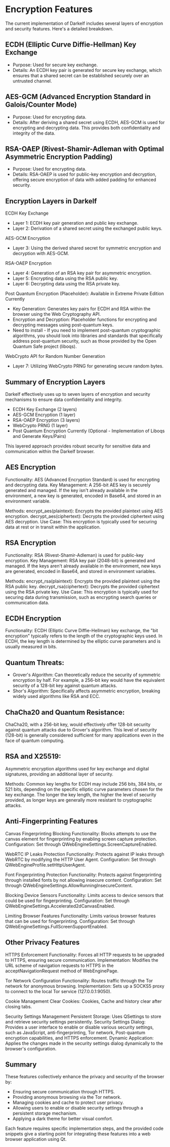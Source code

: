 # Encryption Features

The current implementation of Darkelf includes several layers of encryption and security features. Here's a detailed breakdown.

## ECDH (Elliptic Curve Diffie-Hellman) Key Exchange
- Purpose: Used for secure key exchange.
- Details: An ECDH key pair is generated for secure key exchange, which ensures that a shared secret can be established securely over an untrusted channel.

## AES-GCM (Advanced Encryption Standard in Galois/Counter Mode)
- Purpose: Used for encrypting data.
- Details: After deriving a shared secret using ECDH, AES-GCM is used for encrypting and decrypting data. This provides both confidentiality and integrity of the data.

## RSA-OAEP (Rivest-Shamir-Adleman with Optimal Asymmetric Encryption Padding)
- Purpose: Used for encrypting data.
- Details: RSA-OAEP is used for public-key encryption and decryption, offering secure encryption of data with added padding for enhanced security.

## Encryption Layers in Darkelf

ECDH Key Exchange
- Layer 1: ECDH key pair generation and public key exchange.
- Layer 2: Derivation of a shared secret using the exchanged public keys.

AES-GCM Encryption
- Layer 3: Using the derived shared secret for symmetric encryption and decryption with AES-GCM.

RSA-OAEP Encryption
- Layer 4: Generation of an RSA key pair for asymmetric encryption.
- Layer 5: Encrypting data using the RSA public key.
- Layer 6: Decrypting data using the RSA private key.

Post Quantum Encryption (Placeholder): Available in Extreme Private Edition Currently 
- Key Generation: Generates key pairs for ECDH and RSA within the browser using the Web Cryptography API.
- Encryption and Decryption: Placeholder functions for encrypting and decrypting messages using post-quantum keys.
- Need to install - If you need to implement post-quantum cryptographic algorithms, you should look into libraries and standards that specifically address post-quantum security, such as those provided by the Open Quantum Safe project (liboqs).

WebCrypto API for Random Number Generation
- Layer 7: Utilizing WebCrypto PRNG for generating secure random bytes.

## Summary of Encryption Layers

Darkelf effectively uses up to seven layers of encryption and security mechanisms to ensure data confidentiality and integrity.

- ECDH Key Exchange (2 layers)
- AES-GCM Encryption (1 layer)
- RSA-OAEP Encryption (3 layers)
- WebCrypto PRNG (1 layer)
- Post Quantum Encryption Currently (Optional - Implementation of Liboqs and Generate Keys/Pairs)

This layered approach provides robust security for sensitive data and communication within the Darkelf browser.

## AES Encryption
Functionality: AES (Advanced Encryption Standard) is used for encrypting and decrypting data.
Key Management: A 256-bit AES key is securely generated and managed. If the key isn't already available in the environment, a new key is generated, encoded in Base64, and stored in an environment variable.

Methods:
encrypt_aes(plaintext): Encrypts the provided plaintext using AES encryption.
decrypt_aes(ciphertext): Decrypts the provided ciphertext using AES decryption.
Use Case: This encryption is typically used for securing data at rest or in transit within the application.

## RSA Encryption
Functionality: RSA (Rivest-Shamir-Adleman) is used for public-key encryption.
Key Management: RSA key pair (2048-bit) is generated and managed. If the keys aren't already available in the environment, new keys are generated, encoded in Base64, and stored in environment variables.
        
Methods:
encrypt_rsa(plaintext): Encrypts the provided plaintext using the RSA public key.
decrypt_rsa(ciphertext): Decrypts the provided ciphertext using the RSA private key.
Use Case: This encryption is typically used for securing data during transmission, such as encrypting search queries or communication data.

## ECDH Encryption
Functionality: ECDH (Elliptic Curve Diffie-Hellman) key exchange, the "bit encryption" typically refers to the length of the cryptographic keys used. In ECDH, the key length is determined by the elliptic curve parameters and is usually measured in bits. 

## Quantum Threats:

- Grover's Algorithm: Can theoretically reduce the security of symmetric encryption by half. For example, a 256-bit key would have the equivalent security of a 128-bit key against quantum attacks.
- Shor's Algorithm: Specifically affects asymmetric encryption, breaking widely used algorithms like RSA and ECC.

## ChaCha20 and Quantum Resistance:

ChaCha20, with a 256-bit key, would effectively offer 128-bit security against quantum attacks due to Grover's algorithm.
This level of security (128-bit) is generally considered sufficient for many applications even in the face of quantum computing.

## RSA and X25519: 
Asymmetric encryption algorithms used for key exchange and digital signatures, providing an additional layer of security.

Methods: Common key lengths for ECDH may include 256 bits, 384 bits, or 521 bits, depending on the specific elliptic curve parameters chosen for the key exchange. The longer the key length, the higher the level of security provided, as longer keys are generally more resistant to cryptographic attacks.

## Anti-Fingerprinting Features

Canvas Fingerprinting Blocking
Functionality: Blocks attempts to use the canvas element for fingerprinting by enabling screen capture protection.
Configuration: Set through QWebEngineSettings.ScreenCaptureEnabled.

WebRTC IP Leaks Protection
Functionality: Protects against IP leaks through WebRTC by modifying the HTTP User Agent.
Configuration: Set through QWebEngineProfile.setHttpUserAgent.

Font Fingerprinting Protection
Functionality: Protects against fingerprinting through installed fonts by not allowing insecure content.
Configuration: Set through QWebEngineSettings.AllowRunningInsecureContent.

Blocking Device Sensors
Functionality: Limits access to device sensors that could be used for fingerprinting.
Configuration: Set through QWebEngineSettings.Accelerated2dCanvasEnabled.

Limiting Browser Features
Functionality: Limits various browser features that can be used for fingerprinting.
Configuration: Set through QWebEngineSettings.FullScreenSupportEnabled.

## Other Privacy Features

HTTPS Enforcement
Functionality: Forces all HTTP requests to be upgraded to HTTPS, ensuring secure communication.
Implementation: Modifies the URL scheme of navigation requests to HTTPS in the acceptNavigationRequest method of WebEnginePage.

Tor Network Configuration
Functionality: Routes traffic through the Tor network for anonymous browsing.
Implementation: Sets up a SOCKS5 proxy to connect to the local Tor service (127.0.0.1:9050).

Cookie Management
Clear Cookies: Cookies, Cache and history clear after closing tabs.

Security Settings Management
Persistent Storage: Uses QSettings to store and retrieve security settings persistently.
Security Settings Dialog: Provides a user interface to enable or disable various security settings, such as JavaScript, anti-fingerprinting, Tor network, Post-quantum encryption capabilities, and HTTPS enforcement.
Dynamic Application: Applies the changes made in the security settings dialog dynamically to the browser's configuration.

## Summary

These features collectively enhance the privacy and security of the browser by:
- Ensuring secure communication through HTTPS.
- Providing anonymous browsing via the Tor network.
- Managing cookies and cache to protect user privacy.
- Allowing users to enable or disable security settings through a persistent storage mechanism.
- Applying a dark theme for better visual comfort.

Each feature requires specific implementation steps, and the provided code snippets give a starting point for integrating these features into a web browser application using Qt.
